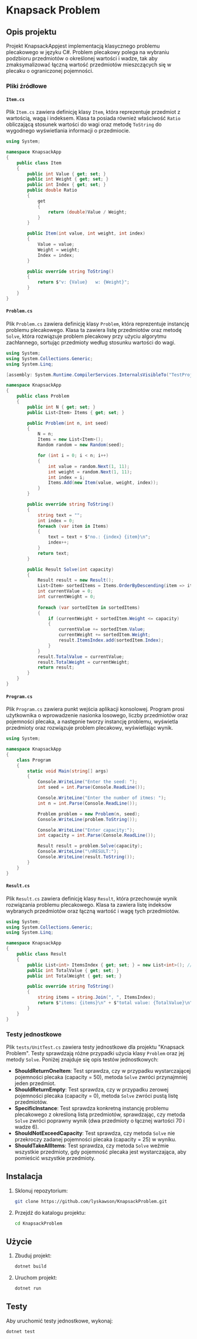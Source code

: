 # Knapsack Problem

## Opis projektu

Projekt KnapsackAppjest implementacją klasycznego problemu plecakowego w języku C#. Problem plecakowy polega na wybraniu podzbioru przedmiotów o określonej wartości i wadze, tak aby zmaksymalizować łączną wartość przedmiotów mieszczących się w plecaku o ograniczonej pojemności.


### Pliki źródłowe

#### `Item.cs`

Plik `Item.cs` zawiera definicję klasy `Item`, która reprezentuje przedmiot z wartością, wagą i indeksem. Klasa ta posiada również właściwość `Ratio` obliczającą stosunek wartości do wagi oraz metodę `ToString` do wygodnego wyświetlania informacji o przedmiocie.

```csharp
using System;

namespace KnapsackApp
{
    public class Item
    {
        public int Value { get; set; }
        public int Weight { get; set; }
        public int Index { get; set; }
        public double Ratio
        {
            get
            {
                return (double)Value / Weight;
            }
        }

        public Item(int value, int weight, int index)
        {
            Value = value;
            Weight = weight;
            Index = index;
        }

        public override string ToString()
        {
            return $"v: {Value}   w: {Weight}";
        }
    }
}
```

#### `Problem.cs`

Plik `Problem.cs` zawiera definicję klasy `Problem`, która reprezentuje instancję problemu plecakowego. Klasa ta zawiera listę przedmiotów oraz metodę `Solve`, która rozwiązuje problem plecakowy przy użyciu algorytmu zachłannego, sortując przedmioty według stosunku wartości do wagi.

```csharp
using System;
using System.Collections.Generic;
using System.Linq;

[assembly: System.Runtime.CompilerServices.InternalsVisibleTo("TestProject")]

namespace KnapsackApp
{
    public class Problem
    {
        public int N { get; set; }
        public List<Item> Items { get; set; }

        public Problem(int n, int seed)
        {
            N = n;
            Items = new List<Item>();
            Random random = new Random(seed);

            for (int i = 0; i < n; i++)
            {
                int value = random.Next(1, 11); 
                int weight = random.Next(1, 11);
                int index = i;
                Items.Add(new Item(value, weight, index));
            }
        }

        public override string ToString()
        {
            string text = "";
            int index = 0;
            foreach (var item in Items)
            {           
                text = text + $"no.: {index} {item}\n";
                index++;
            }
            return text;
        }

        public Result Solve(int capacity)
        {
            Result result = new Result();
            List<Item> sortedItems = Items.OrderByDescending(item => item.Ratio).ToList();
            int currentValue = 0;
            int currentWeight = 0;
            
            foreach (var sortedItem in sortedItems)
            {
                if (currentWeight + sortedItem.Weight <= capacity)
                {
                    currentValue += sortedItem.Value;   
                    currentWeight += sortedItem.Weight;
                    result.ItemsIndex.add(sortedItem.Index);
                }
            }
            result.TotalValue = currentValue;
            result.TotalWeight = currentWeight;
            return result;
        }
    }
}
```

#### `Program.cs`

Plik `Program.cs` zawiera punkt wejścia aplikacji konsolowej. Program prosi użytkownika o wprowadzenie nasionka losowego, liczby przedmiotów oraz pojemności plecaka, a następnie tworzy instancję problemu, wyświetla przedmioty oraz rozwiązuje problem plecakowy, wyświetlając wynik.

```csharp
using System;

namespace KnapsackApp
{
    class Program
    {
        static void Main(string[] args)
        {
            Console.WriteLine("Enter the seed: ");
            int seed = int.Parse(Console.ReadLine());

            Console.WriteLine("Enter the number of itmes: ");
            int n = int.Parse(Console.ReadLine());

            Problem problem = new Problem(n, seed);
            Console.WriteLine(problem.ToString());

            Console.WriteLine("Enter capacity:");
            int capacity = int.Parse(Console.ReadLine());

            Result result = problem.Solve(capacity);
            Console.WriteLine("\nRESULT:");
            Console.WriteLine(result.ToString());
        }
    }
}
```

#### `Result.cs`

Plik `Result.cs` zawiera definicję klasy `Result`, która przechowuje wynik rozwiązania problemu plecakowego. Klasa ta zawiera listę indeksów wybranych przedmiotów oraz łączną wartość i wagę tych przedmiotów.

```csharp
using System;
using System.Collections.Generic;
using System.Linq;

namespace KnapsackApp
{
    public class Result
    {
        public List<int> ItemsIndex { get; set; } = new List<int>(); //empty list of indexes
        public int TotalValue { get; set; }
        public int TotalWeight { get; set; }

        public override string ToString()
        {
            string items = string.Join(", ", ItemsIndex);
            return $"items: {items}\n" + $"total value: {TotalValue}\n" + $"total weight: {TotalWeight}";
        }
    }
}
```

### Testy jednostkowe

Plik `tests/UnitTest.cs` zawiera testy jednostkowe dla projektu "Knapsack Problem". Testy sprawdzają różne przypadki użycia klasy `Problem` oraz jej metody `Solve`. Poniżej znajduje się opis testów jednostkowych:

- **ShouldReturnOneItem**: Test sprawdza, czy w przypadku wystarczającej pojemności plecaka (capacity = 50), metoda `Solve` zwróci przynajmniej jeden przedmiot.
- **ShouldReturnEmpty**: Test sprawdza, czy w przypadku zerowej pojemności plecaka (capacity = 0), metoda `Solve` zwróci pustą listę przedmiotów.
- **SpecificInstance**: Test sprawdza konkretną instancję problemu plecakowego z określoną listą przedmiotów, sprawdzając, czy metoda `Solve` zwróci poprawny wynik (dwa przedmioty o łącznej wartości 70 i wadze 6).
- **ShouldNotExceedCapacity**: Test sprawdza, czy metoda `Solve` nie przekroczy zadanej pojemności plecaka (capacity = 25) w wyniku.
- **ShouldTakeAllItems**: Test sprawdza, czy metoda `Solve` weźmie wszystkie przedmioty, gdy pojemność plecaka jest wystarczająca, aby pomieścić wszystkie przedmioty.



## Instalacja

1. Sklonuj repozytorium:
    ```sh
    git clone https://github.com/lyskawson/KnapsackProblem.git
    ```
2. Przejdź do katalogu projektu:
    ```sh
    cd KnapsackProblem
    ```

## Użycie

1. Zbuduj projekt:
    ```sh
    dotnet build
    ```

2. Uruchom projekt:
    ```sh
    dotnet run
    ```

## Testy

Aby uruchomić testy jednostkowe, wykonaj:
```sh
dotnet test
```